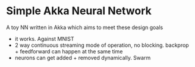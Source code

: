 # Simple Akka Neural Network

A toy NN written in Akka which aims to meet these design goals
- it works.   Against MNIST
- 2 way continuous streaming mode of operation, no blocking.  backprop + feedforward can happen at the same time
- neurons can get added + removed dynamically.  Swarm

